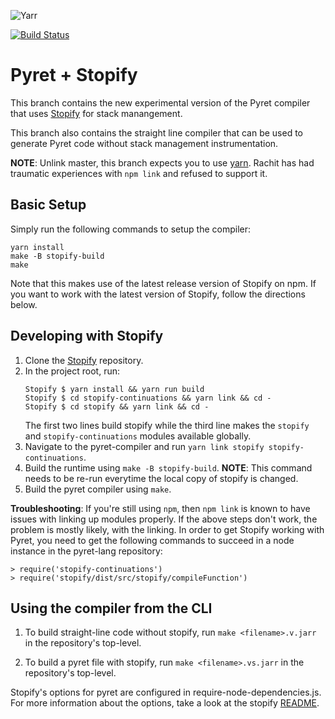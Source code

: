 
![Yarr](https://raw.github.com/brownplt/pyret-lang/master/img/pyret-banner.png)

[![Build Status](https://travis-ci.org/brownplt/pyret-lang.svg)](https://travis-ci.org/brownplt/pyret-lang)

Pyret + Stopify
===============

This branch contains the new experimental version of the Pyret compiler that
uses [Stopify](https://github.com/plasma-umass/stopify) for stack manangement.

This branch also contains the straight line compiler that can be used to
generate Pyret code without stack management instrumentation.

**NOTE**: Unlink master, this branch expects you to use
[yarn](https://yarnpkg.com/en/).  Rachit has had traumatic experiences with
`npm link` and refused to support it.

Basic Setup
-----------

Simply run the following commands to setup the compiler:
```
yarn install
make -B stopify-build
make
```

Note that this makes use of the latest release version of Stopify on npm.
If you want to work with the latest version of Stopify, follow the directions
below.

Developing with Stopify
-----------------------

1. Clone the [Stopify](https://github.com/plasma-umass/stopify) repository.
2. In the project root, run:
   ```
   Stopify $ yarn install && yarn run build
   Stopify $ cd stopify-continuations && yarn link && cd -
   Stopify $ cd stopify && yarn link && cd -
   ```
   The first two lines build stopify while the third line makes the `stopify`
   and `stopify-continuations` modules available globally.
3. Navigate to the pyret-compiler and run `yarn link stopify stopify-continuations`.
4. Build the runtime using `make -B stopify-build`. **NOTE**: This command
   needs to be re-run everytime the local copy of stopify is changed.
5. Build the pyret compiler using `make`.

**Troubleshooting**: If you're still using `npm`, then `npm link` is known to
have issues with linking up modules properly. If the above steps don't work,
the problem is mostly likely, with the linking. In order to get Stopify working
with Pyret, you need to get the following commands to succeed in a node
instance in the pyret-lang repository:
```
> require('stopify-continuations')
> require('stopify/dist/src/stopify/compileFunction')
```

Using the compiler from the CLI
-------------------------------

1. To build straight-line code without stopify, run `make <filename>.v.jarr` in
   the repository's top-level.

2. To build a pyret file with stopify, run `make <filename>.vs.jarr` in
   the repository's top-level.

Stopify's options for pyret are configured in require-node-dependencies.js. For
more information about the options, take a look at the stopify
[README](https://github.com/plasma-umass/Stopify/blob/master/README.md).
